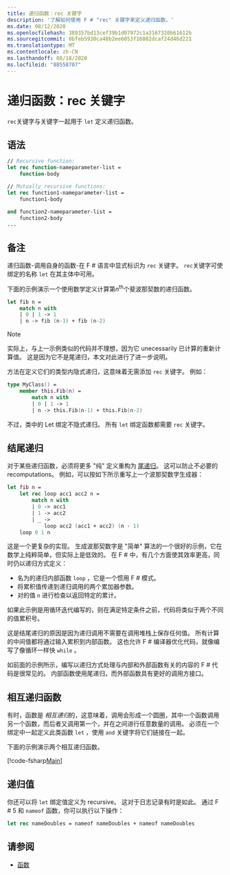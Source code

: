```yaml
---
title: 递归函数：rec 关键字
description: '了解如何使用 F # "rec" 关键字来定义递归函数。'
ms.date: 08/12/2020
ms.openlocfilehash: 389357bd13cef39b1d07972c1a3167320b61612b
ms.sourcegitcommit: 8bfeb5930ca48b2ee6053f16082dcaf24d46d221
ms.translationtype: MT
ms.contentlocale: zh-CN
ms.lasthandoff: 08/18/2020
ms.locfileid: "88558707"
---
```

# <a name="recursive-functions-the-rec-keyword"></a>递归函数：rec 关键字

`rec`关键字与关键字一起用于 `let` 定义递归函数。

## <a name="syntax"></a>语法

```fsharp
// Recursive function:
let rec function-nameparameter-list =
    function-body

// Mutually recursive functions:
let rec function1-nameparameter-list =
    function1-body

and function2-nameparameter-list =
    function2-body
...
```

## <a name="remarks"></a>备注

递归函数-调用自身的函数-在 F # 语言中显式标识为 `rec` 关键字。 `rec`关键字可使绑定的名称 `let` 在其主体中可用。

下面的示例演示一个使用数学定义计算第*n*<sup>th</sup>个斐波那契数的递归函数。

```fsharp
let fib n =
    match n with
    | 0 | 1 -> 1
    | n -> fib (n-1) + fib (n-2)
```

> [!NOTE]
> 实际上，与上一示例类似的代码并不理想，因为它 unecessarily 已计算的重新计算值。 这是因为它不是尾递归，本文对此进行了进一步说明。

方法在定义它们的类型内隐式递归，这意味着无需添加 `rec` 关键字。 例如：

```fsharp
type MyClass() =
    member this.Fib(n) =
        match n with
        | 0 | 1 -> 1
        | n -> this.Fib(n-1) + this.Fib(n-2)
```

不过，类中的 Let 绑定不隐式递归。 所有 `let` 绑定函数都需要 `rec` 关键字。

## <a name="tail-recursion"></a>结尾递归

对于某些递归函数，必须将更多 "纯" 定义重构为 [尾递归](https://cs.stackexchange.com/questions/6230/what-is-tail-recursion)。 这可以防止不必要的 recomputations。 例如，可以按如下所示重写上一个波那契数字生成器：

```fsharp
let fib n =
    let rec loop acc1 acc2 n =
        match n with
        | 0 -> acc1
        | 1 -> acc2
        | _ ->
            loop acc2 (acc1 + acc2) (n - 1)
    loop 0 1 n
```

这是一个更复杂的实现。 生成波那契数字是 "简单" 算法的一个很好的示例，它在数学上纯粹简单，但实际上是低效的。 在 F # 中，有几个方面使其效率更高，同时仍以递归方式定义：

* 名为的递归内部函数 `loop` ，它是一个惯用 F # 模式。
* 将累积值传递到递归调用的两个累加器参数。
* 对的值 `n` 进行检查以返回特定的累计。

如果此示例是用循环迭代编写的，则在满足特定条件之前，代码将类似于两个不同的值累积号。

这是结尾递归的原因是因为递归调用不需要在调用堆栈上保存任何值。 所有计算的中间值都将通过输入累积到内部函数。 这也允许 F # 编译器优化代码，就像编写了像循环一样快 `while` 。

如前面的示例所示，编写以递归方式处理与内部和外部函数有关的内容的 F # 代码是很常见的。 内部函数使用尾递归，而外部函数具有更好的调用方接口。

## <a name="mutually-recursive-functions"></a>相互递归函数

有时，函数是 *相互递归*的，这意味着，调用会形成一个圆圈，其中一个函数调用另一个函数，而后者又调用第一个，并在之间进行任意数量的调用。 必须在一个绑定中一起定义此类函数 `let` ，使用 `and` 关键字将它们链接在一起。

下面的示例演示两个相互递归函数。

[!code-fsharp[Main](~/samples/snippets/fsharp/lang-ref-1/snippet4002.fs)]

## <a name="recursive-values"></a>递归值

你还可以将 `let` 绑定值定义为 recursive。 这对于日志记录有时是如此。 通过 F # 5 和 `nameof` 函数，你可以执行以下操作：

```fsharp
let rec nameDoubles = nameof nameDoubles + nameof nameDoubles
```

## <a name="see-also"></a>请参阅

- [函数](index.md)
